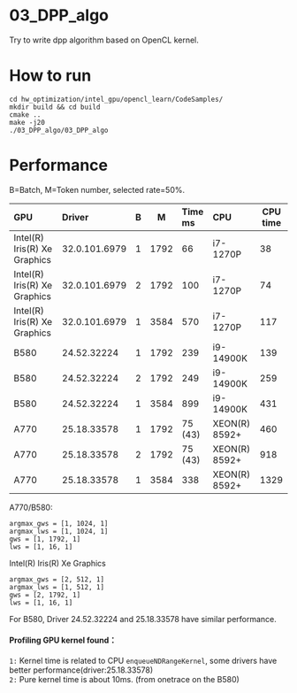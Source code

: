 # 03_DPP_algo

Try to write dpp algorithm based on OpenCL kernel.

# How to run

    cd hw_optimization/intel_gpu/opencl_learn/CodeSamples/
    mkdir build && cd build
    cmake ..
    make -j20
    ./03_DPP_algo/03_DPP_algo

# Performance

B=Batch, M=Token number, selected rate=50%. <br>

| GPU                         |Driver         | B  | M    | Time ms | CPU         | CPU time |
|:----------------------------|:--------------|:--:|:----:|:--------|:----------- | ------|
|Intel(R) Iris(R) Xe Graphics | 32.0.101.6979 | 1  | 1792 | 66      | i7-1270P    | 38    |
|Intel(R) Iris(R) Xe Graphics | 32.0.101.6979 | 2  | 1792 | 100     | i7-1270P    | 74    |
|Intel(R) Iris(R) Xe Graphics | 32.0.101.6979 | 1  | 3584 | 570     | i7-1270P    | 117   |
|B580                         | 24.52.32224   | 1  | 1792 | 239     | i9-14900K   |   139 |
|B580                         | 24.52.32224   | 2  | 1792 | 249     | i9-14900K   |   259 |
|B580                         | 24.52.32224   | 1  | 3584 | 899     | i9-14900K   |   431 |
|A770                         | 25.18.33578   | 1  | 1792 | 75 (43) | XEON(R) 8592+ | 460  |
|A770                         | 25.18.33578   | 2  | 1792 | 75 (43) | XEON(R) 8592+ | 918  |
|A770                         | 25.18.33578   | 1  | 3584 | 338     | XEON(R) 8592+ | 1329 |

A770/B580: <br>

    argmax_gws = [1, 1024, 1]
    argmax_lws = [1, 1024, 1]
    gws = [1, 1792, 1]
    lws = [1, 16, 1]

Intel(R) Iris(R) Xe Graphics <br>

    argmax_gws = [2, 512, 1]
    argmax_lws = [1, 512, 1]
    gws = [2, 1792, 1]
    lws = [1, 16, 1]

For B580, Driver 24.52.32224 and 25.18.33578 have similar performance. <br>

#### Profiling GPU kernel found：

``1:`` Kernel time is related to CPU ``enqueueNDRangeKernel``, some drivers have better performance(driver:25.18.33578) <br>
``2:`` Pure kernel time is about 10ms. (from onetrace on the B580) <br>
